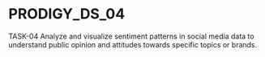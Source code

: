 # PRODIGY_DS_04

TASK-04
Analyze and visualize sentiment patterns in social media data to understand public opinion and attitudes towards specific topics or brands.
